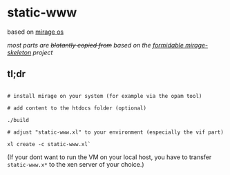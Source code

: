 # static-www

based on [mirage os](https://mirage.io/)

*most parts are ~~blatantly copied from~~ based on the [formidable mirage-skeleton](https://github.com/mirage/mirage-skeleton) project*


## tl;dr

```

# install mirage on your system (for example via the opam tool)

# add content to the htdocs folder (optional)

./build

# adjust "static-www.xl" to your environment (especially the vif part)

xl create -c static-www.xl`

```

(If your dont want to run the VM on your local host,
you have to transfer `static-www.x*` to the xen server of your choice.)
